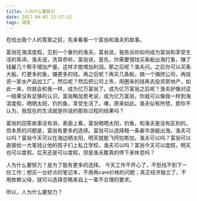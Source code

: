 ```yaml
---
title: 人为什么要努力
date: 2017-04-02 22:57:12
tags: 随笔
---
```


在给出我个人的答案之前，先来看看一个富翁和渔夫的故事。

富翁在海滨度假，见到一个垂钓的渔夫。富翁说，我告诉你如何成为富翁和享受生活的真谛。渔夫说，洗耳恭听。富翁说，首先，你需要借钱买条船出海打鱼，赚了钱雇几个帮手增加产量，这样才能增加利润。那之后呢？渔夫问。之后你可以买条大船，打更多的鱼，赚更多的钱。再之后呢？再买几条船，搞一个捕捞公司，再投资一家水产品加工厂。然后呢？然后把公司上市，用圈来的钱再去投资房地产，如此一来，你就会和我一样，成为亿万富翁了。成为亿万富翁之后呢？渔夫好像对这一结果没有足够的认识。富翁略加思考说，成为亿万富翁，你就可以像我一样到海滨度假，晒晒太阳，钓钓鱼，享受生活了。噢，原来如此。渔夫似有所悟，那你不认为，我现在的生活就是你说的那些过程的结果吗？ 

富翁的回答故事没有讲。表面上看，富翁晒晒太阳，钓鱼，和渔夫是没有区别的，但本质的问题是，富翁有更多的选择。富翁可以选择租一条豪华游艇出海，渔夫可以吗？富翁今天可以在海边晒太阳，明天就能飞阿拉斯加，渔夫可以吗？富翁可以直接给一大笔钱让他的孩子们上私立学校，渔夫可以吗？富翁今天可以度假，明天也可以度假，后天还是可以度假，但是渔夫敢真的停下来休息吗？

人为什么要努力？是为了能有更多的选择。 今天工作不开心了，不愁找不到下一份工作；想买一台好点的笔记本，不用再care价格的问题；真正经济独立了，不用依赖父母，就可以选择忽略来自上一辈不合理的要求。

所以，人为什么要努力？
